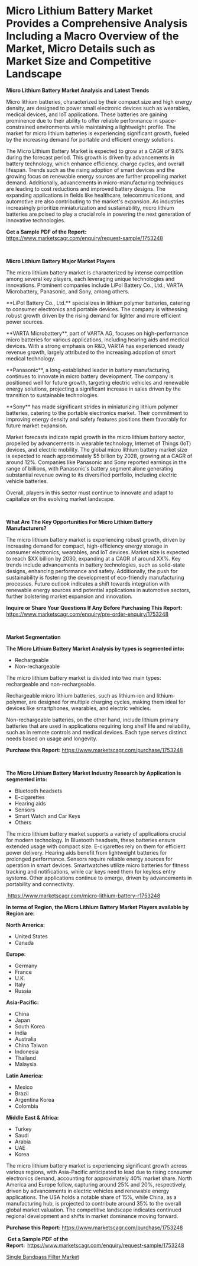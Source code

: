 <p><h1>Micro Lithium Battery Market Provides a Comprehensive Analysis Including a Macro Overview of the Market, Micro Details such as Market Size and Competitive Landscape</h1></p><p><strong>Micro Lithium Battery Market Analysis and Latest Trends</strong></p>
<p><p>Micro lithium batteries, characterized by their compact size and high energy density, are designed to power small electronic devices such as wearables, medical devices, and IoT applications. These batteries are gaining prominence due to their ability to offer reliable performance in space-constrained environments while maintaining a lightweight profile. The market for micro lithium batteries is experiencing significant growth, fueled by the increasing demand for portable and efficient energy solutions.</p><p>The Micro Lithium Battery Market is expected to grow at a CAGR of 9.6% during the forecast period. This growth is driven by advancements in battery technology, which enhance efficiency, charge cycles, and overall lifespan. Trends such as the rising adoption of smart devices and the growing focus on renewable energy sources are further propelling market demand. Additionally, advancements in micro-manufacturing techniques are leading to cost reductions and improved battery designs. The expanding applications in fields like healthcare, telecommunications, and automotive are also contributing to the market's expansion. As industries increasingly prioritize miniaturization and sustainability, micro lithium batteries are poised to play a crucial role in powering the next generation of innovative technologies.</p></p>
<p><strong>Get a Sample PDF of the Report:&nbsp;</strong> <a href="https://www.marketscagr.com/enquiry/request-sample/1753248?utm_campaign=2882&utm_medium=2&utm_source=Github&utm_content=ia&utm_term=06042025&utm_id=micro-lithium-battery">https://www.marketscagr.com/enquiry/request-sample/1753248</a></p>
<p>&nbsp;</p>
<p><strong>Micro Lithium Battery Major Market Players</strong></p>
<p><p>The micro lithium battery market is characterized by intense competition among several key players, each leveraging unique technologies and innovations. Prominent companies include LiPol Battery Co., Ltd., VARTA Microbattery, Panasonic, and Sony, among others.</p><p>**LiPol Battery Co., Ltd.** specializes in lithium polymer batteries, catering to consumer electronics and portable devices. The company is witnessing robust growth driven by the rising demand for lighter and more efficient power sources. </p><p>**VARTA Microbattery**, part of VARTA AG, focuses on high-performance micro batteries for various applications, including hearing aids and medical devices. With a strong emphasis on R&D, VARTA has experienced steady revenue growth, largely attributed to the increasing adoption of smart medical technology.</p><p>**Panasonic**, a long-established leader in battery manufacturing, continues to innovate in micro battery development. The company is positioned well for future growth, targeting electric vehicles and renewable energy solutions, projecting a significant increase in sales driven by the transition to sustainable technologies.</p><p>**Sony** has made significant strides in miniaturizing lithium polymer batteries, catering to the portable electronics market. Their commitment to improving energy density and safety features positions them favorably for future market expansion.</p><p>Market forecasts indicate rapid growth in the micro lithium battery sector, propelled by advancements in wearable technology, Internet of Things (IoT) devices, and electric mobility. The global micro lithium battery market size is expected to reach approximately $5 billion by 2028, growing at a CAGR of around 12%. Companies like Panasonic and Sony reported earnings in the range of billions, with Panasonic's battery segment alone generating substantial revenue owing to its diversified portfolio, including electric vehicle batteries. </p><p>Overall, players in this sector must continue to innovate and adapt to capitalize on the evolving market landscape.</p></p>
<p>&nbsp;</p>
<p><strong>What Are The Key Opportunities For Micro Lithium Battery Manufacturers?</strong></p>
<p><p>The micro lithium battery market is experiencing robust growth, driven by increasing demand for compact, high-efficiency energy storage in consumer electronics, wearables, and IoT devices. Market size is expected to reach $XX billion by 2030, expanding at a CAGR of around XX%. Key trends include advancements in battery technologies, such as solid-state designs, enhancing performance and safety. Additionally, the push for sustainability is fostering the development of eco-friendly manufacturing processes. Future outlook indicates a shift towards integration with renewable energy sources and potential applications in automotive sectors, further bolstering market expansion and innovation.</p></p>
<p><strong>Inquire or Share Your Questions If Any Before Purchasing This Report:</strong> <a href="https://www.marketscagr.com/enquiry/pre-order-enquiry/1753248?utm_campaign=2882&utm_medium=2&utm_source=Github&utm_content=ia&utm_term=06042025&utm_id=micro-lithium-battery">https://www.marketscagr.com/enquiry/pre-order-enquiry/1753248</a></p>
<p>&nbsp;</p>
<p><strong>Market Segmentation</strong></p>
<p><strong>The Micro Lithium Battery Market Analysis by types is segmented into:</strong></p>
<p><ul><li>Rechargeable</li><li>Non-rechargeable</li></ul></p>
<p><p>The micro lithium battery market is divided into two main types: rechargeable and non-rechargeable. </p><p>Rechargeable micro lithium batteries, such as lithium-ion and lithium-polymer, are designed for multiple charging cycles, making them ideal for devices like smartphones, wearables, and electric vehicles. </p><p>Non-rechargeable batteries, on the other hand, include lithium primary batteries that are used in applications requiring long shelf life and reliability, such as in remote controls and medical devices. Each type serves distinct needs based on usage and longevity.</p></p>
<p><strong>Purchase this Report:&nbsp;</strong><a href="https://www.marketscagr.com/purchase/1753248?utm_campaign=2882&utm_medium=2&utm_source=Github&utm_content=ia&utm_term=06042025&utm_id=micro-lithium-battery">https://www.marketscagr.com/purchase/1753248</a></p>
<p>&nbsp;</p>
<p><strong>The Micro Lithium Battery Market Industry Research by Application is segmented into:</strong></p>
<p><ul><li>Bluetooth headsets</li><li>E-cigarettes</li><li>Hearing aids</li><li>Sensors</li><li>Smart Watch and Car Keys</li><li>Others</li></ul></p>
<p><p>The micro lithium battery market supports a variety of applications crucial for modern technology. In Bluetooth headsets, these batteries ensure extended usage with compact size. E-cigarettes rely on them for efficient power delivery. Hearing aids benefit from lightweight batteries for prolonged performance. Sensors require reliable energy sources for operation in smart devices. Smartwatches utilize micro batteries for fitness tracking and notifications, while car keys need them for keyless entry systems. Other applications continue to emerge, driven by advancements in portability and connectivity.</p></p>
<p><a href="https://www.marketscagr.com/micro-lithium-battery-r1753248?utm_campaign=2882&utm_medium=2&utm_source=Github&utm_content=ia&utm_term=06042025&utm_id=micro-lithium-battery">&nbsp;https://www.marketscagr.com/micro-lithium-battery-r1753248</a></p>
<p><strong>In terms of Region, the Micro Lithium Battery Market Players available by Region are:</strong></p>
<p>
    <p> <strong> North America: </strong>
        <ul>
            <li>United States</li>
            <li>Canada</li>
        </ul>
        </p> 
    <p> <strong> Europe: </strong>
        <ul>
            <li>Germany</li>
            <li>France</li>
            <li>U.K.</li>
            <li>Italy</li>
            <li>Russia</li>
        </ul>
        </p> 
    <p> <strong> Asia-Pacific: </strong>
        <ul>
            <li>China</li>
            <li>Japan</li>
            <li>South Korea</li>
            <li>India</li>
            <li>Australia</li>
            <li>China Taiwan</li>
            <li>Indonesia</li>
            <li>Thailand</li>
            <li>Malaysia</li>
        </ul>
        </p> 
    <p> <strong> Latin America: </strong>
        <ul>
            <li>Mexico</li>
            <li>Brazil</li>
            <li>Argentina Korea</li>
            <li>Colombia</li>
        </ul>
        </p> 
    <p> <strong> Middle East & Africa: </strong>
        <ul>
            <li>Turkey</li>
            <li>Saudi</li>
            <li>Arabia</li>
            <li>UAE</li>
            <li>Korea</li>
        </ul>
    </p>
    </p>
<p><p>The micro lithium battery market is experiencing significant growth across various regions, with Asia-Pacific anticipated to lead due to rising consumer electronics demand, accounting for approximately 40% market share. North America and Europe follow, capturing around 25% and 20%, respectively, driven by advancements in electric vehicles and renewable energy applications. The USA holds a notable share of 15%, while China, as a manufacturing hub, is projected to contribute around 35% to the overall global market valuation. The competitive landscape indicates continued regional development and shifts in market dominance moving forward.</p></p>
<p><strong>Purchase this Report: </strong><a href="https://www.marketscagr.com/purchase/1753248?utm_campaign=2882&utm_medium=2&utm_source=Github&utm_content=ia&utm_term=06042025&utm_id=micro-lithium-battery">https://www.marketscagr.com/purchase/1753248</a></p>
<p>&nbsp;<strong>Get a Sample PDF of the Report:&nbsp;&nbsp;</strong><a href="https://www.marketscagr.com/enquiry/request-sample/1753248?utm_campaign=2882&utm_medium=2&utm_source=Github&utm_content=ia&utm_term=06042025&utm_id=micro-lithium-battery">https://www.marketscagr.com/enquiry/request-sample/1753248</a></p>
<p><strong></strong></p>
<p><p><a href="https://github.com/carendesrochers299/Market-Research-Report-List-1/blob/main/single-bandpass-filter-market.md?utm_campaign=2882&utm_medium=2&utm_source=Github&utm_content=ia&utm_term=06042025&utm_id=micro-lithium-battery">Single Bandpass Filter Market</a></p></p>